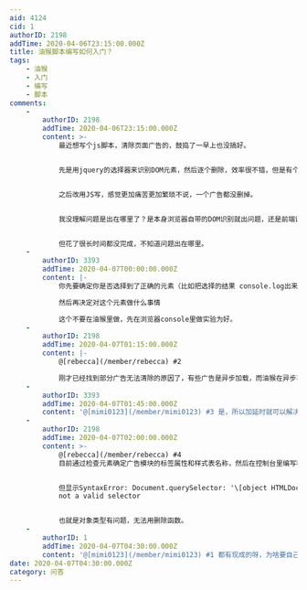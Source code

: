 ```yaml
---
aid: 4124
cid: 1
authorID: 2198
addTime: 2020-04-06T23:15:00.000Z
title: 油猴脚本编写如何入门？
tags:
    - 油猴
    - 入门
    - 编写
    - 脚本
comments:
    -
        authorID: 2198
        addTime: 2020-04-06T23:15:00.000Z
        content: >-
            最近想写个js脚本，清除页面广告的，鼓捣了一早上也没搞好。


            先是用jquery的选择器来识别DOM元素，然后逐个删除，效率很不错，但是有个别元素无论如何都无法删除，不知道是没识别到还是其他什么原因。另外对所有代码均对网站主页无效。


            之后改用JS写，感觉更加痛苦更加繁琐不说，一个广告都没删掉。


            我没理解问题是出在哪里了？是本身浏览器自带的DOM识别就出问题，还是前端设置出问题，按照道理来说这种事应该非常简单，毕竟只涉及前端修改。把DOM元素标记好，直接写程序就完了。


            但花了很长时间都没完成，不知道问题出在哪里。
    -
        authorID: 3393
        addTime: 2020-04-07T00:00:00.000Z
        content: |-
            你先要确定你是否选择到了正确的元素（比如把选择的结果 console.log出来

            然后再决定对这个元素做什么事情

            这个不要在油猴里做，先在浏览器console里做实验为好。
    -
        authorID: 2198
        addTime: 2020-04-07T01:15:00.000Z
        content: |-
            @[rebecca](/member/rebecca) #2

            刚才已经找到部分广告无法清除的原因了，有些广告是异步加载，而油猴在异步事件触发前，就已经运行完了。等于说对触发事件之后的新页面无效。
    -
        authorID: 3393
        addTime: 2020-04-07T01:45:00.000Z
        content: '@[mimi0123](/member/mimi0123) #3 是，所以加延时就可以解决。'
    -
        authorID: 2198
        addTime: 2020-04-07T02:00:00.000Z
        content: >-
            @[rebecca](/member/rebecca) #4
            目前通过检查元素确定广告模块的标签属性和样式表名称，然后在控制台里编写程序，明明通过名称取到合法对象。


            但显示SyntaxError: Document.querySelector: '\[object HTMLDocument\]' is
            not a valid selector


            也就是对象类型有问题，无法用删除函数。
    -
        authorID: 1
        addTime: 2020-04-07T04:30:00.000Z
        content: '@[mimi0123](/member/mimi0123) #1 都有现成的呀，为啥要自己写。uo 就可以自己选择要清除的页面元素。'
date: 2020-04-07T04:30:00.000Z
category: 问答
---
```



